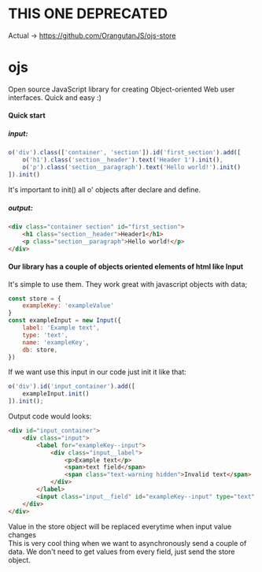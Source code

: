 # THIS ONE DEPRECATED
Actual -> https://github.com/OrangutanJS/ojs-store

# ojs
Open source JavaScript library for creating Object-oriented Web user interfaces. Quick and easy :) 
#### Quick start
##### input:
```javascript
o('div').class(['container', 'section']).id('first_section').add([
    o('h1').class('section__header').text('Header 1').init(),
    o('p').class('section__paragraph').text('Hello world!').init()
]).init()
```
It's important to init() all o' objects after declare and define.

##### output:
```html
<div class="container section" id="first_section">
    <h1 class="section__header">Header1</h1>
    <p class="section__paragraph">Hello world!</p>
</div>
```

#### Our library has a couple of objects oriented elements of html like Input
It's simple to use them. They work great with javascript objects with data;
```javascript
const store = {
    exampleKey: 'exampleValue'
}
const exampleInput = new Input({
    label: 'Example text',
    type: 'text',
    name: 'exampleKey',
    db: store,
})
```
If we want use this input in our code just init it like that:
```javascript
o('div').id('input_container').add([
    exampleInput.init()
]).init();
```
Output code would looks:
```html
<div id="input_container">
    <div class="input">
        <label for="exampleKey--input">
            <div class="input__label">
                <p>Example text</p>
                <span>text field</span>
                <span class="text-warning hidden">Invalid text</span>
            </div>
        </label>
        <input class="input__field" id="exampleKey--input" type="text" name="exampleKey" placeholder="" required="true">
    </div>
</div>
```
Value in the store object will be replaced everytime when input value changes   
This is very cool thing when we want to asynchronously send a couple of data. We don't need to get values from every field, just send the store object. 
